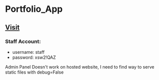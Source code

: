 # Portfolio_App

## [Visit](https://web-production-7633.up.railway.app/)

### Staff Account:
- username: staff
- password: xsw2!QAZ

Admin Panel Doesn't work on hosted website, I need to find way to serve static files with debug=False
